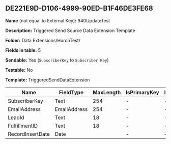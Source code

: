 ## DE221E9D-D106-4999-90ED-B1F46DE3FE68

**Name** (not equal to External Key)**:** 940UpdateTest

**Description:** Triggered Send Source Data Extension Template

**Folder:** Data Extensions/HuronTest/

**Fields in table:** 5

**Sendable:** Yes (`SubscriberKey` to `Subscriber Key`)

**Testable:** No

**Template:** TriggeredSendDataExtension

| Name | FieldType | MaxLength | IsPrimaryKey | IsNullable | DefaultValue |
| --- | --- | --- | --- | --- | --- |
| SubscriberKey | Text | 254 | - | - |  |
| EmailAddress | EmailAddress | 254 | - | - |  |
| LeadId | Text | 18 | - | - |  |
| FulfillmentID | Text | 18 | - | - |  |
| RecordInsertDate | Date |  | - | + | GetDate() |
